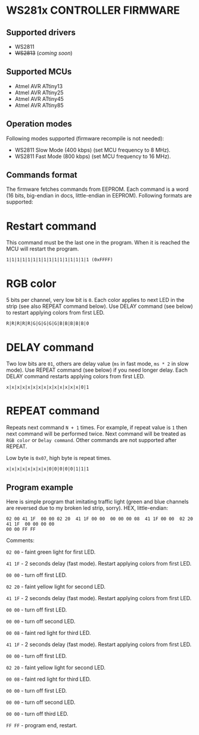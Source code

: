 # WS281x CONTROLLER FIRMWARE

## Supported drivers

* WS2811
* ~~WS2813~~ (*coming soon*)

## Supported MCUs

* Atmel AVR ATtiny13
* Atmel AVR ATtiny25
* Atmel AVR ATtiny45
* Atmel AVR ATtiny85

## Operation modes

Following modes supported (firmware recompile is not needed):

* WS2811 Slow Mode (400 kbps) (set MCU frequency to 8 MHz).
* WS2811 Fast Mode (800 kbps) (set MCU frequency to 16 MHz).

## Commands format

The firmware fetches commands from EEPROM. Each command is a word (16 bits, big-endian in docs, little-endian in EEPROM). Following formats are supported:

# Restart command

This command must be the last one in the program. When it is reached the MCU will restart the program.

```
1|1|1|1|1|1|1|1|1|1|1|1|1|1|1|1 (0xFFFF)
```

# RGB color

5 bits per channel, very low bit is `0`. Each color applies to next LED in the strip (see also REPEAT command below). Use DELAY command (see below) to restart applying colors from first LED.

```
R|R|R|R|R|G|G|G|G|G|B|B|B|B|B|0
```

# DELAY command

Two low bits are `01`, others are delay value (`ms` in fast mode, `ms * 2` in slow mode). Use REPEAT command (see below) if you need longer delay. Each DELAY command restarts applying colors from first LED.

```
x|x|x|x|x|x|x|x|x|x|x|x|x|x|0|1
```

# REPEAT command

Repeats next command `N + 1` times. For example, if repeat value is `1` then next command will be performed twice. Next command will be treated as `RGB color` or `Delay command`. Other commands are not supported after REPEAT.

Low byte is `0x07`, high byte is repeat times.

```
x|x|x|x|x|x|x|x|0|0|0|0|0|1|1|1
```

## Program example

Here is simple program that imitating traffic light (green and blue channels are reversed due to my broken led strip, sorry). HEX, little-endian:

```
02 00 41 1F  00 00 02 20  41 1F 00 00  00 00 00 08  41 1F 00 00  02 20 41 1F  00 00 00 00
00 00 FF FF
```

Comments:

`02 00` - faint green light for first LED.

`41 1F` - 2 seconds delay (fast mode). Restart applying colors from first LED.

`00 00` - turn off first LED.

`02 20` - faint yellow light for second LED.

`41 1F` - 2 seconds delay (fast mode). Restart applying colors from first LED.

`00 00` - turn off first LED.

`00 00` - turn off second LED.

`00 08` - faint red light for third LED.

`41 1F` - 2 seconds delay (fast mode). Restart applying colors from first LED.

`00 00` - turn off first LED.

`02 20` - faint yellow light for second LED.

`00 08` - faint red light for third LED.

`00 00` - turn off first LED.

`00 00` - turn off second LED.

`00 00` - turn off third LED.

`FF FF` - program end, restart.